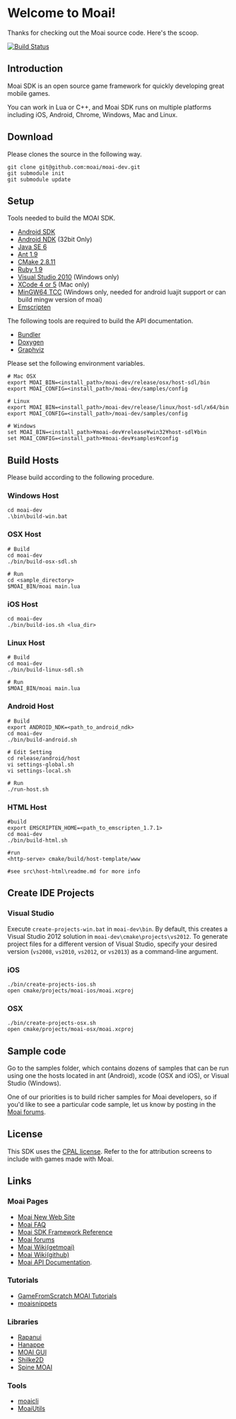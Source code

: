 # Welcome to Moai!

Thanks for checking out the Moai source code. Here's the scoop.

[![Build Status](https://travis-ci.org/moaiforge/moai-sdk.png)](https://travis-ci.org/moaiforge/moai-sdk)
## Introduction

Moai SDK is an open source game framework for quickly developing great mobile games.

You can work in Lua or C++, and Moai SDK runs on multiple platforms including iOS, Android, Chrome, Windows, Mac and Linux.

## Download
Please clones the source in the following way.

    git clone git@github.com:moai/moai-dev.git
    git submodule init
    git submodule update

## Setup
Tools needed to build the MOAI SDK.

* [Android SDK](http://developer.android.com/sdk/index.html)
* [Android NDK](http://developer.android.com/tools/sdk/ndk/index.html) (32bit Only)
* [Java SE 6](http://www.oracle.com/technetwork/java/javase/downloads/index.html)
* [Ant 1.9](http://ant.apache.org/)
* [CMake 2.8.11](http://www.cmake.org/)
* [Ruby 1.9](http://www.ruby-lang.org/)
* [Visual Studio 2010](http://www.visualstudio.com/) (Windows only)
* [XCode 4 or 5](https://itunes.apple.com/app/xcode/id497799835?mt=12) (Mac only)
* [MinGW64 TCC](http://tdm-gcc.tdragon.net/) (Windows only, needed for android luajit support or can build mingw version of moai)
* [Emscripten](https://github.com/kripken/emscripten)
 
The following tools are required to build the API documentation.

* [Bundler](http://gembundler.com/)
* [Doxygen](http://www.doxygen.org/)
* [Graphviz](http://www.graphviz.org/)

Please set the following environment variables.

	# Mac OSX
	export MOAI_BIN=<install_path>/moai-dev/release/osx/host-sdl/bin
	export MOAI_CONFIG=<install_path>/moai-dev/samples/config

	# Linux
	export MOAI_BIN=<install_path>/moai-dev/release/linux/host-sdl/x64/bin
	export MOAI_CONFIG=<install_path>/moai-dev/samples/config

	# Windows
	set MOAI_BIN=<install_path>¥moai-dev¥release¥win32¥host-sdl¥bin
	set MOAI_CONFIG=<install_path>¥moai-dev¥samples¥config

## Build Hosts
Please build according to the following procedure.

### Windows Host

	cd moai-dev
	.\bin\build-win.bat
	
### OSX Host

	# Build
	cd moai-dev
	./bin/build-osx-sdl.sh
	
	# Run
	cd <sample_directory>
	$MOAI_BIN/moai main.lua

### iOS Host

	cd moai-dev
	./bin/build-ios.sh <lua_dir>

### Linux Host

	# Build
	cd moai-dev
	./bin/build-linux-sdl.sh
	
	# Run
	$MOAI_BIN/moai main.lua

### Android Host

	# Build
	export ANDROID_NDK=<path_to_android_ndk>
	cd moai-dev
	./bin/build-android.sh
	
	# Edit Setting
	cd release/android/host
	vi settings-global.sh
	vi settings-local.sh
	
	# Run
	./run-host.sh

### HTML Host
    
    #build
    export EMSCRIPTEN_HOME=<path_to_emscripten_1.7.1>
    cd moai-dev
    ./bin/build-html.sh

    #run
    <http-serve> cmake/build/host-template/www

    #see src\host-html\readme.md for more info

## Create IDE Projects
 
### Visual Studio
Execute `create-projects-win.bat` in `moai-dev\bin`.
By default, this creates a Visual Studio 2012 solution in `moai-dev\cmake\projects\vs2012`. To generate project files for a different version of Visual Studio, specify your desired version (`vs2008`, `vs2010`, `vs2012`, or `vs2013`) as a command-line argument.

### iOS
    ./bin/create-projects-ios.sh
    open cmake/projects/moai-ios/moai.xcproj

### OSX
    ./bin/create-projects-osx.sh
	open cmake/projects/moai-osx/moai.xcproj

## Sample code
Go to the samples folder, which contains dozens of samples that can be run using one the hosts located in ant (Android), xcode (OSX and iOS), or Visual Studio (Windows).

One of our priorities is to build richer samples for Moai developers, so if you'd like to see a particular code sample, let us know by posting in the [Moai forums](http://getmoai.com/forums/).

## License

This SDK uses the [CPAL license](http://www.opensource.org/licenses/cpal_1.0). Refer to the  for attribution screens to include with games made with Moai.

## Links

### Moai Pages

* [Moai New Web Site](http://moaiwebsite.github.io/)
* [Moai FAQ](http://getmoai.com/marketing/moai-faqs.html)
* [Moai SDK Framework Reference](http://getmoai.com/docs/)
* [Moai forums](http://getmoai.com/forums/)
* [Moai Wiki(getmoai)](http://getmoai.com/wiki/)
* [Moai Wiki(github)](https://github.com/moai/moai-dev/wiki)
* [Moai API Documentation](http://getmoai.com/docs/).

### Tutorials
* [GameFromScratch MOAI Tutorials](http://www.gamefromscratch.com/page/Moai-tutorial-series-The-adventures-of-an-intrepid-programmer-in-the-lands-of-Moai.aspx)
* [moaisnippets](http://www.moaisnippets.info/)

### Libraries
* [Rapanui](https://github.com/ymobe/rapanui)
* [Hanappe](https://github.com/makotok/Hanappe)
* [MOAI GUI](https://github.com/derickd/moaigui)
* [Shilke2D](https://github.com/Shrike78/Shilke2D)
* [Spine MOAI](https://github.com/tangerinagames/spine-moai)

### Tools
* [moaicli](http://halfnelson.github.io/moaicli/)
* [MoaiUtils](https://github.com/DanielSWolf/MoaiUtils/blob/master/README.md)
